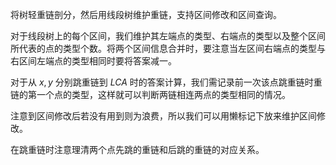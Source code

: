 将树轻重链剖分，然后用线段树维护重链，支持区间修改和区间查询。

对于线段树上的每个区间，我们维护其左端点的类型、右端点的类型以及整个区间所代表的点的类型个数。将两个区间信息合并时，要注意当左区间右端点的类型与右区间左端点的类型相同时要将答案减一。

对于从 $x,y$ 分别跳重链到 $LCA$ 时的答案计算，我们需记录前一次该点跳重链时重链的第一个点的类型，这样就可以判断两链相连两点的类型相同的情况。

注意到区间修改后若没有用到则为浪费，所以我们可以用懒标记下放来维护区间修改。

在跳重链时注意理清两个点先跳的重链和后跳的重链的对应关系。
